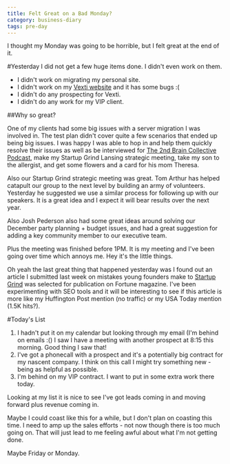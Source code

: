 ```yaml
---
title: Felt Great on a Bad Monday?
category: business-diary
tags: pre-day
---
```


I thought my Monday was going to be horrible, but I felt great at the end of it.

#Yesterday
I did not get a few huge items done. I didn't even work on them.

 - I didn't work on migrating my personal site.
 - I didn't work on my [Vexti website](http://www.vexti.co) and it has some bugs :(
 - I didn't do any prospecting for Vexti.
 - I didn't do any work for my VIP client.

##Why so great?

One of my clients had some big issues with a server migration I was involved in. The test plan didn't cover quite a few scenarios that ended up being big issues. I was happy I was able to hop in and help them quickly resolve their issues as well as be interviewed for [The 2nd Brain Collective Podcast](http://2ndbraincollective.com/), make my Startup Grind Lansing strategic meeting, take my son to the allergist, and get some flowers and a card for his mom Theresa.

Also our Startup Grind strategic meeting was great. Tom Arthur has helped catapult our group to the next level by building an army of volunteers. Yesterday he suggested we use a similar process for following up with our speakers. It is a great idea and I expect it will bear results over the next year. 

Also Josh Pederson also had some great ideas around solving our December party planning + budget issues, and had a great suggestion for adding a key community member to our executive team.

Plus the meeting was finished before 1PM. It is my meeting and I've been going over time which annoys me. Hey it's the little things.

Oh yeah the last great thing that happened yesterday was I found out an article I submitted last week on mistakes young founders make to [Startup Grind](http://www.startupgrind.com) was selected for publication on Fortune magazine. I've been experimenting with SEO tools and it will be interesting to see if this article is more like my Huffington Post mention (no traffic) or my USA Today mention (1.5K hits?).

#Today's List

 1. I hadn't put it on my calendar but looking through my email (I'm behind on emails :() I saw I have a meeting with another prospect at 8:15 this morning. Good thing I saw that!
 2. I've got a phonecall with a prospect and it's a potentially big contract for my nascent company. I think on this call I might try something new - being as helpful as possible.
 3. I'm behind on my VIP contract. I want to put in some extra work there today.

Looking at my list it is nice to see I've got leads coming in and moving forward plus revenue coming in.

Maybe I could coast like this for a while, but I don't plan on coasting this time. I need to amp up the sales efforts - not now though there is too much going on. That will just lead to me feeling awful about what I'm not getting done.

Maybe Friday or Monday.

